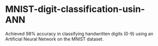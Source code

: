 # MNIST-digit-classification-usin-ANN
 Achieved 98% accuracy in classifying handwritten digits (0-9) using an Artificial Neural Network on the MNIST dataset.
